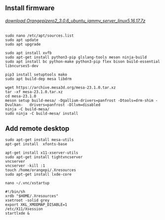Install firmware
------------

###### [download Orangepizero2_3.0.6_ubuntu_jammy_server_linux5.16.17.7z](https://drive.google.com/file/d/1bOtd9FwgLO2Cj4SauVdK410bDGqvtwhP/view?usp=share_link "download Orangepizero2_3.0.6_ubuntu_jammy_server_linux5.16.17.7z")

	sudo nano /etc/apt/sources.list
	sudo apt update
	sudo apt upgrade

	sudo apt install xvfb
	sudo apt-get install python3-pip glslang-tools meson ninja-build
	sudo apt install bc python-make python3-pip flex bison build-essential libncurses5-dev

	pip3 install setuptools mako
	sudo apt build-dep mesa libdrm

	wget https://archive.mesa3d.org/mesa-23.1.0.tar.xz
	tar -xf mesa-23.1.0.tar.xz
	cd mesa-23.1.0
	meson setup build-mesa/ -Dgallium-drivers=panfrost -Dtools=drm-shim -Dvulkan-	drivers=panfrost -Dllvm=disabled
	ninja -C build-mesa/
	sudo ninja -C build-mesa/ install

Add remote desktop
------------

	sudo apt-get install mesa-utils
	apt-get install  xfonts-base

	apt-get install x11-xserver-utils
	sudo apt-get install tightvncserver
	vncserver
	vncserver -kill :1
	touch /home/orangepi/.Xresources
	sudo apt-get install lxde-core

	nano ~/.vnc/xstartup

	#!/bin/sh
	xrdb "$HOME/.Xresources"
	xsetroot -solid grey
	export XKL_XMODMAP_DISABLE=1
	/etc/X11/Xsession
	startlxde &


